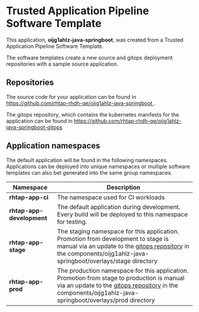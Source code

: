 # Trusted Application Pipeline Software Template

This application, **oijg1ahlz-java-springboot**, was created from a Trusted Application Pipeline Software Template.

The software templates create a new source and gitops deployment repositories with a sample source application. 

## Repositories

The source code for your application can be found in [https://github.com/rhtap-rhdh-qe/oijg1ahlz-java-springboot ](https://github.com/rhtap-rhdh-qe/oijg1ahlz-java-springboot ).
 
The gitops repository, which contains the kubernetes manifests for the application can be found in 
[https://github.com/rhtap-rhdh-qe/oijg1ahlz-java-springboot-gitops ](https://github.com/rhtap-rhdh-qe/oijg1ahlz-java-springboot-gitops ) 

## Application namespaces 

The default application will be found in the following namespaces. Applications can be deployed into unique namespaces or multiple software templates can also bet generated into the same group namespaces.  

|  Namespace   |  Description   |  
| -------- | -------- |
| **rhtap-app-ci** | The namespace used for CI workloads |
| **rhtap-app-development** | The default application during development. Every build will be deployed to this namespace for testing. |
| **rhtap-app-stage** | The staging namespace for this application. Promotion from development to stage is manual via an update to the [gitops repository](https://github.com/rhtap-rhdh-qe/oijg1ahlz-java-springboot-gitops ) in the components/oijg1ahlz-java-springboot/overlays/stage directory |
| **rhtap-app-prod** | The production namespace for this application. Promotion from stage to production is manual via an update to the [gitops repository](https://github.com/rhtap-rhdh-qe/oijg1ahlz-java-springboot-gitops ) in the components/oijg1ahlz-java-springboot/overlays/prod directory |